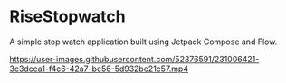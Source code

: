 # RiseStopwatch
A simple stop watch application built using Jetpack Compose and Flow.


https://user-images.githubusercontent.com/52376591/231006421-3c3dcca1-f4c6-42a7-be56-5d932be21c57.mp4
